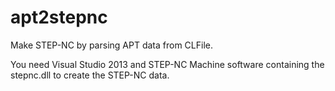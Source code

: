 # apt2stepnc
Make STEP-NC by parsing APT data from CLFile.

You need Visual Studio 2013 and STEP-NC Machine software containing the stepnc.dll to create the STEP-NC data.
